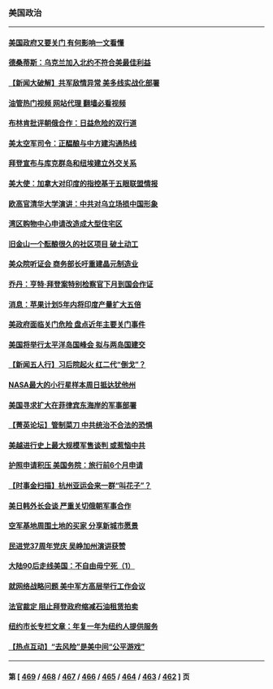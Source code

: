 ### 美国政治
---
#### [美国政府又要关门 有何影响一文看懂](../../pages/ncid1078159/n14081055.md?09260445) 
#### [德桑蒂斯：乌克兰加入北约不符合美最佳利益](../../pages/ncid1078159/n14080957.md?09260445) 
#### [【新闻大破解】共军敌情异常 美多线实战化部署](../../pages/ncid1078159/n14081019.md?09260445) 
#### [油管热门视频 网站代理 翻墙必看视频](http://138.2.39.72:81/youtube.html?epic-marker?09260445)
#### [布林肯批评朝俄合作：日益危险的双行道](../../pages/ncid1078159/n14080997.md?09260445) 
#### [美太空军司令：正醖酿与中方建沟通热线](../../pages/ncid1078159/n14081009.md?09260445) 
#### [拜登宣布与库克群岛和纽埃建立外交关系](../../pages/ncid1078159/n14080980.md?09260445) 
#### [美大使：加拿大对印度的指控基于五眼联盟情报](../../pages/ncid1078159/n14080880.md?09260445) 
#### [欧高官清华大学演讲：中共对乌立场损中国形象](../../pages/ncid1078159/n14080869.md?09260445) 
#### [湾区购物中心申请改造成大型住宅区](../../pages/ncid1078159/n14080728.md?09260445) 
#### [旧金山一个酝酿很久的社区项目 破土动工](../../pages/ncid1078159/n14080722.md?09260445) 
#### [美众院听证会 商务部长吁重建晶元制造业](../../pages/ncid1078159/n14080367.md?09260445) 
#### [乔丹：亨特‧拜登案特别检察官下月到国会作证](../../pages/ncid1078159/n14080338.md?09260445) 
#### [消息：苹果计划5年内将印度产量扩大五倍](../../pages/ncid1078159/n14080336.md?09260445) 
#### [美政府面临关门危险 盘点近年主要关门事件](../../pages/ncid1078159/n14080298.md?09260445) 
#### [美国将举行太平洋岛国峰会 拟与两岛国建交](../../pages/ncid1078159/n14080297.md?09260445) 
#### [【新闻五人行】习后院起火 红二代“倒戈”？](../../pages/ncid1078159/n14079967.md?09260445) 
#### [NASA最大的小行星样本周日抵达犹他州](../../pages/ncid1078159/n14079948.md?09260445) 
#### [美国寻求扩大在菲律宾东海岸的军事部署](../../pages/ncid1078159/n14079945.md?09260445) 
#### [【菁英论坛】管制菜刀 中共统治不合法的恐惧](../../pages/ncid1078159/n14079964.md?09260445) 
#### [美越进行史上最大规模军售谈判 或惹恼中共](../../pages/ncid1078159/n14079940.md?09260445) 
#### [护照申请积压 美国务院：旅行前6个月申请](../../pages/ncid1078159/n14079916.md?09260445) 
#### [【时事金扫描】杭州亚运会来一群“叫花子”？](../../pages/ncid1078159/n14079875.md?09260445) 
#### [美日韩外长会谈 严重关切俄朝军事合作](../../pages/ncid1078159/n14079761.md?09260445) 
#### [空军基地周围土地的买家 分享新城市愿景](../../pages/ncid1078159/n14079724.md?09260445) 
#### [民进党37周年党庆 吴峥加州演讲获赞](../../pages/ncid1078159/n14079693.md?09260445) 
#### [大陆90后走线美国：不自由毋宁死（1）](../../pages/ncid1078159/n14079599.md?09260445) 
#### [就网络战略问题 美中军方高层举行工作会议](../../pages/ncid1078159/n14079590.md?09260445) 
#### [法官裁定 阻止拜登政府缩减石油租赁拍卖](../../pages/ncid1078159/n14079558.md?09260445) 
#### [纽约市长专栏文章：年复一年为纽约人提供服务](../../pages/ncid1078159/n14079635.md?09260445) 
#### [【热点互动】“去风险”是美中间“公平游戏”](../../pages/ncid1078159/n14079569.md?09260445) 

---
#### 第 [ [469](./469.md?09260445) / [468](./468.md?09260445) / [467](./467.md?09260445) / [466](./466.md?09260445) / [465](./465.md?09260445) / [464](./464.md?09260445) / [463](./463.md?09260445) / [462](./462.md?09260445) ] 页
